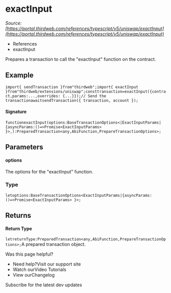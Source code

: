 # exactInput

*Source: [https://portal.thirdweb.com/references/typescript/v5/uniswap/exactInput](https://portal.thirdweb.com/references/typescript/v5/uniswap/exactInput)*

* References
* exactInput

Prepares a transaction to call the "exactInput" function on the contract.

## Example

`import{ sendTransaction }from"thirdweb";import{ exactInput }from"thirdweb/extensions/uniswap";consttransaction=exactInput({contract,params:...,overrides: {...}});// Send the transactionawaitsendTransaction({ transaction, account });`
#### Signature

`functionexactInput(options:BaseTransactionOptions<|ExactInputParams|{asyncParams:()=>Promise<ExactInputParams> }>,):PreparedTransaction<any,AbiFunction,PrepareTransactionOptions>;`
## Parameters

#### options

The options for the "exactInput" function.

### Type

`letoptions:BaseTransactionOptions<ExactInputParams|{asyncParams:()=>Promise<ExactInputParams> }>;`
## Returns

#### Return Type

`letreturnType:PreparedTransaction<any,AbiFunction,PrepareTransactionOptions>;`A prepared transaction object.

Was this page helpful?

* Need help?Visit our support site
* Watch ourVideo Tutorials
* View ourChangelog

Subscribe for the latest dev updates

